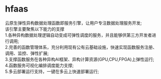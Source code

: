 # hfaas
云原生弹性异构数据处理函数即服务引擎，让用户专注数据处理服务开发;<br/>该引擎主要聚焦以下能力的支撑<br/>
1.各种异构数据处理逻辑自动变成可弹性调度的服务，并且能够供第三方开发者进行调用;<br/>
2.完善的函数管理体系，充分利用现有公有云基础设施，快速实现函数服务注册、调用、监控、弹性扩展;<br/>
3.支撑函数服务在各种异构AI框架、异构计算资源(GPU,CPU,FPGA)上弹性运行;<br/>
4.函数服务可视化编排调度能力支撑;<br/>
5.多云部署运行支持，一键在多云上快速部署运行;<br/>
